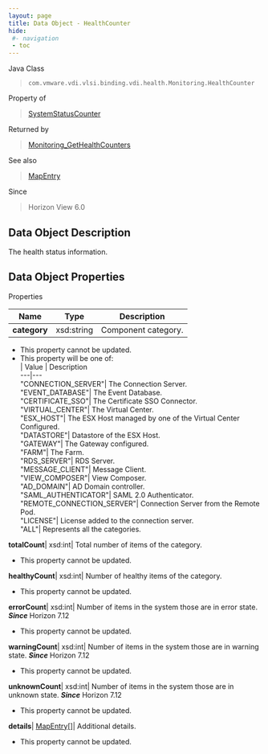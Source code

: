 ```yaml
---
layout: page
title: Data Object - HealthCounter
hide:
 #- navigation
 - toc
---
```






Java Class  
> `com.vmware.vdi.vlsi.binding.vdi.health.Monitoring.HealthCounter`

Property of  
> [SystemStatusCounter](vdi.health.Monitoring.SystemStatusCounter.md#field_detail)

Returned by  
> [Monitoring_GetHealthCounters](vdi.health.Monitoring.md#getHealthCounters)

See also  
> [MapEntry](vdi.util.MapEntry.md)

Since  
> Horizon View 6.0


## Data Object Description 

The health status information. 

## Data Object Properties

Properties

Name |  Type |  Description   
---|---|---  
**category**|  xsd:string|  Component category.   


 * This property cannot be updated.
  * This property will be one of:  
|  Value |  Description   
---|---  
"CONNECTION_SERVER"| The Connection Server.  
"EVENT_DATABASE"| The Event Database.  
"CERTIFICATE_SSO"| The Certificate SSO Connector.  
"VIRTUAL_CENTER"| The Virtual Center.  
"ESX_HOST"| The ESX Host managed by one of the Virtual Center Configured.  
"DATASTORE"| Datastore of the ESX Host.  
"GATEWAY"| The Gateway configured.  
"FARM"| The Farm.  
"RDS_SERVER"| RDS Server.  
"MESSAGE_CLIENT"| Message Client.  
"VIEW_COMPOSER"| View Composer.  
"AD_DOMAIN"| AD Domain controller.  
"SAML_AUTHENTICATOR"| SAML 2.0 Authenticator.  
"REMOTE_CONNECTION_SERVER"| Connection Server from the Remote Pod.  
"LICENSE"| License added to the connection server.  
"ALL"| Represents all the categories.  

  
**totalCount**|  xsd:int|  Total number of items of the category.   


 * This property cannot be updated.

  
**healthyCount**|  xsd:int|  Number of healthy items of the category.   


 * This property cannot be updated.

  
**errorCount**|  xsd:int|  Number of items in the system those are in error state.  **_Since_** Horizon 7.12  


 * This property cannot be updated.

  
**warningCount**|  xsd:int|  Number of items in the system those are in warning state.  **_Since_** Horizon 7.12  


 * This property cannot be updated.

  
**unknownCount**|  xsd:int|  Number of items in the system those are in unknown state.  **_Since_** Horizon 7.12  


 * This property cannot be updated.

  
**details**| [MapEntry[]](vdi.util.MapEntry.md)|  Additional details.   


 * This property cannot be updated.

  
  
  
   
  
  
